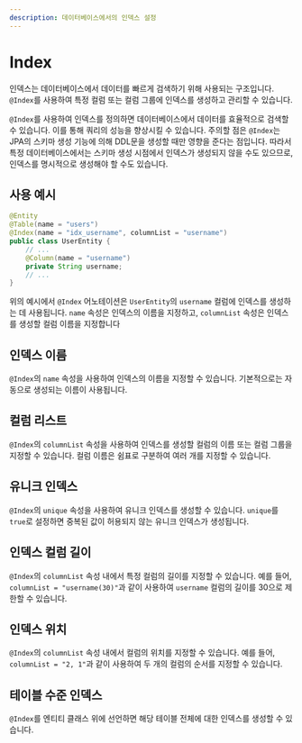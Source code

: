 ```yaml
---
description: 데이터베이스에서의 인덱스 설정
---
```


# Index

인덱스는 데이터베이스에서 데이터를 빠르게 검색하기 위해 사용되는 구조입니다. `@Index`를 사용하여 특정 컬럼 또는 컬럼 그룹에 인덱스를 생성하고 관리할 수 있습니다.

`@Index`를 사용하여 인덱스를 정의하면 데이터베이스에서 데이터를 효율적으로 검색할 수 있습니다. 이를 통해 쿼리의 성능을 향상시킬 수 있습니다. 주의할 점은 `@Index`는 JPA의 스키마 생성 기능에 의해 DDL문을 생성할 때만 영향을 준다는 점입니다. 따라서 특정 데이터베이스에서는 스키마 생성 시점에서 인덱스가 생성되지 않을 수도 있으므로, 인덱스를 명시적으로 생성해야 할 수도 있습니다.

## 사용 예시

```java
@Entity
@Table(name = "users")
@Index(name = "idx_username", columnList = "username")
public class UserEntity {
    // ...
    @Column(name = "username")
    private String username;
    // ...
}
```

위의 예시에서 `@Index` 어노테이션은 `UserEntity`의 `username` 컬럼에 인덱스를 생성하는 데 사용됩니다. `name` 속성은 인덱스의 이름을 지정하고, `columnList` 속성은 인덱스를 생성할 컬럼 이름을 지정합니다

## 인덱스 이름

`@Index`의 `name` 속성을 사용하여 인덱스의 이름을 지정할 수 있습니다. 기본적으로는 자동으로 생성되는 이름이 사용됩니다.

## 컬럼 리스트

`@Index`의 `columnList` 속성을 사용하여 인덱스를 생성할 컬럼의 이름 또는 컬럼 그룹을 지정할 수 있습니다. 컬럼 이름은 쉼표로 구분하여 여러 개를 지정할 수 있습니다.

## 유니크 인덱스

`@Index`의 `unique` 속성을 사용하여 유니크 인덱스를 생성할 수 있습니다. `unique`를 `true`로 설정하면 중복된 값이 허용되지 않는 유니크 인덱스가 생성됩니다.

## 인덱스 컬럼 길이

`@Index`의 `columnList` 속성 내에서 특정 컬럼의 길이를 지정할 수 있습니다. 예를 들어, `columnList = "username(30)"`과 같이 사용하여 `username` 컬럼의 길이를 30으로 제한할 수 있습니다.

## 인덱스 위치

`@Index`의 `columnList` 속성 내에서 컬럼의 위치를 지정할 수 있습니다. 예를 들어, `columnList = "2, 1"`과 같이 사용하여 두 개의 컬럼의 순서를 지정할 수 있습니다.

## 테이블 수준 인덱스

`@Index`를 엔티티 클래스 위에 선언하면 해당 테이블 전체에 대한 인덱스를 생성할 수 있습니다.
